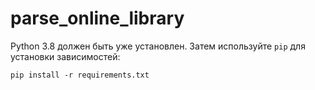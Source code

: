 # parse_online_library

Python 3.8 должен быть уже установлен. 
Затем используйте `pip` для установки зависимостей:
```
pip install -r requirements.txt
```
